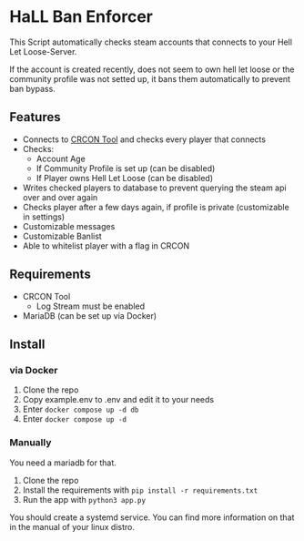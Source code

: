 # HaLL Ban Enforcer
This Script automatically checks steam accounts that connects to your Hell Let Loose-Server. 

If the account is created recently, does not seem to own hell let loose or the community profile was not setted up, it bans them automatically to prevent ban bypass. 

## Features
- Connects to [CRCON Tool](https://github.com/MarechJ/hll_rcon_tool) and checks every player that connects
- Checks:
  - Account Age
  - If Community Profile is set up (can be disabled)
  - If Player owns Hell Let Loose (can be disabled)
- Writes checked players to database to prevent querying the steam api over and over again
- Checks player after a few days again, if profile is private (customizable in settings)
- Customizable messages
- Customizable Banlist
- Able to whitelist player with a flag in CRCON

## Requirements
- CRCON Tool
  - Log Stream must be enabled
- MariaDB (can be set up via Docker)

## Install
### via Docker
1. Clone the repo
2. Copy example.env to .env and edit it to your needs
3. Enter `docker compose up -d db`
4. Enter `docker compose up -d`

### Manually
You need a mariadb for that.
1. Clone the repo
2. Install the requirements with `pip install -r requirements.txt`
3. Run the app with `python3 app.py`

You should create a systemd service. You can find more information on that in the manual of your linux distro. 
